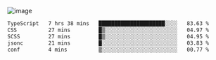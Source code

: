 ![image](https://github-profile-trophy.vercel.app/?username=CMOISDEAD&theme=kimbie_dark&row=1&no-frame=true&margin-w=15&margin-h=15)
<!--START_SECTION:waka-->

```txt
TypeScript   7 hrs 38 mins   █████████████████████░░░░   83.63 %
CSS          27 mins         █▒░░░░░░░░░░░░░░░░░░░░░░░   04.97 %
SCSS         27 mins         █▒░░░░░░░░░░░░░░░░░░░░░░░   04.95 %
jsonc        21 mins         █░░░░░░░░░░░░░░░░░░░░░░░░   03.83 %
conf         4 mins          ▒░░░░░░░░░░░░░░░░░░░░░░░░   00.77 %
```

<!--END_SECTION:waka--> 
